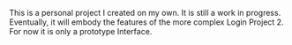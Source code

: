 This is a personal project I created on my own. It is still a work in progress. Eventually, it will embody 
the features of the more complex Login Project 2. For now it is only a prototype Interface.
